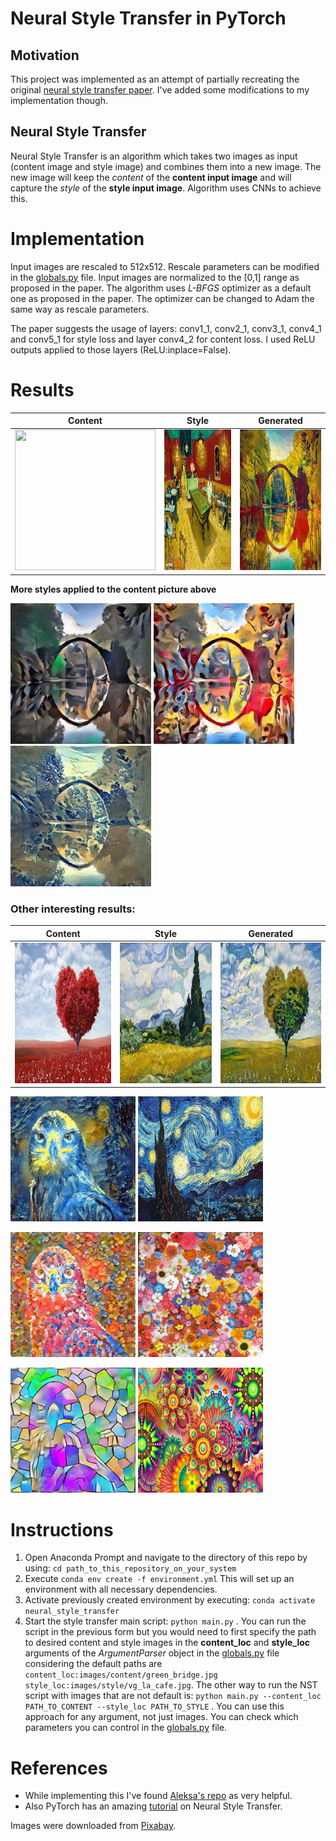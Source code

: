 # Neural Style Transfer in PyTorch

## Motivation
This project was implemented as an attempt of partially recreating the original [neural style transfer paper](https://www.cv-foundation.org/openaccess/content_cvpr_2016/papers/Gatys_Image_Style_Transfer_CVPR_2016_paper.pdf). I've added some modifications to my implementation though.

## Neural Style Transfer
Neural Style Transfer is an algorithm which takes two images as input (content image and style image) and combines them into a new image. The new image will keep the *content* of the **content input image** and will capture the *style* of the **style input image**. Algorithm uses CNNs to achieve this.

# Implementation 
Input images are rescaled to 512x512. Rescale parameters can be modified in the [globals.py](utils/globals.py) file. Input images are normalized to the [0,1] range as proposed in the paper. The algorithm uses *L-BFGS* optimizer as a default one as proposed in the paper. The optimizer can be changed to Adam the same way as rescale parameters.

The paper suggests the usage of layers: conv1_1, conv2_1, conv3_1, conv4_1 and conv5_1 for style loss and layer conv4_2 for content loss. I used ReLU outputs applied to those layers (ReLU:inplace=False). 

# Results

| Content    | Style    | Generated    |
:-----------:|:--------:|:-------------:
<img src="images/content/green_bridge.jpg" width="225" height="225">|<img src="images/style/vg_la_cafe.jpg" width="225" height="225">|<img src="output/green_bridge{1e+00}+vg_la_cafe{1e+06}+opt_lbfgs+it_500.png" width="225" height="225">


**More styles applied to the content picture above**

<img src="output/green_bridge{1e+00}+udnie{1e+06}+opt_lbfgs+it_500.png" width="225" height="225">  <img src="output/green_bridge{1e+00}+candy{1e+06}+opt_lbfgs+it_500.png" width="225" height="225">  <img src="output/green_bridge{1e+00}+wave{1e+06}+opt_lbfgs+it_500.png" width="225" height="225">


### Other interesting results:
| Content  | Style   | Generated   |
:---------:|:-------:|:------------:
<img src="images/content/tree.jpg" width="225" height="225">|<img src="images/style/vg_wheat_field.jpg" width="225" height="225">|<img src="output/tree{1e+00}+vg_wheat_field{1e+06}+opt_lbfgs+it_500.png" width="225" height="225">


<img src="output/owl{1e+00}+vg_starry_night{1e+06}+opt_lbfgs+it_500.png" width="200" height="200">  <img src="images/style/vg_starry_night.jpg" width="200" height="200">

<img src="output/owl{1e+00}+ben_giles{1e+06}+opt_lbfgs+it_500.png" width="200" height="200">  <img src="images/style/ben_giles.jpg" width="200" height="200">

<img src="output/owl{1e+00}+glass{1e+06}+opt_lbfgs+it_500.png" width="200" height="200">  <img src="images/style/psychedelic.jpg" width="200" height="200">

# Instructions
1. Open Anaconda Prompt and navigate to the directory of this repo by using: ```cd path_to_this_repository_on_your_system ```
2. Execute ``` conda env create -f environment.yml ``` This will set up an environment with all necessary dependencies. 
3. Activate previously created environment by executing: ``` conda activate neural_style_transfer ```
4. Start the style transfer main script: ``` python main.py ``` . You can run the script in the previous form but you would need to first specify the path to desired content and style images in the **content_loc** and **style_loc** arguments of the *ArgumentParser* object in the [globals.py](utils/globals.py) file considering the default paths are ```content_loc:images/content/green_bridge.jpg style_loc:images/style/vg_la_cafe.jpg```. The other way to run the NST script with images that are not default is: ``` python main.py --content_loc PATH_TO_CONTENT --style_loc PATH_TO_STYLE ``` . You can use this approach for any argument, not just images. You can check which parameters you can control in the [globals.py](utils/globals.py) file.

# References
- While implementing this I've found [Aleksa's repo](https://github.com/gordicaleksa/pytorch-neural-style-transfer) as very helpful.
- Also PyTorch has an amazing [tutorial](https://pytorch.org/tutorials/advanced/neural_style_tutorial.html) on Neural Style Transfer.

Images were downloaded from [Pixabay](https://pixabay.com/).
